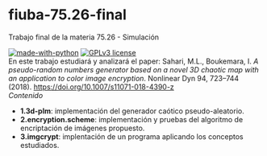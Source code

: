 # fiuba-75.26-final
Trabajo final de la materia 75.26 - Simulación

[![made-with-python](https://img.shields.io/badge/Made%20with-Python-1f425f.svg)](https://www.python.org/)
[![GPLv3 license](https://img.shields.io/badge/License-GPLv3-blue.svg)](http://perso.crans.org/besson/LICENSE.html)
<br>
En este trabajo estudiará y analizará el paper:
Sahari, M.L., Boukemara, I. *A pseudo-random numbers generator based on a novel 3D chaotic map with an application to color image encryption*. Nonlinear Dyn 94, 723–744 (2018). https://doi.org/10.1007/s11071-018-4390-z
<br>
*Contenido*
<br>
* **1.3d-plm**: implementación del generador caótico pseudo-aleatorio.
* **2.encryption.scheme**: implementación y pruebas del algoritmo de encriptación de imágenes propuesto.
* **3.imgcrypt**: implentación de un programa aplicando los conceptos estudiados.
